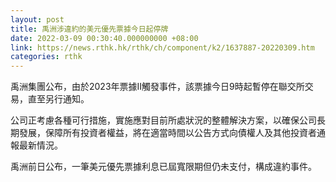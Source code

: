 ```yaml
---
layout: post
title: 禹洲涉違約的美元優先票據今日起停牌
date: 2022-03-09 00:30:40.000000000 +08:00
link: https://news.rthk.hk/rthk/ch/component/k2/1637887-20220309.htm
categories: rthk
---
```


禹洲集團公布，由於2023年票據II觸發事件，該票據今日9時起暫停在聯交所交易，直至另行通知。

公司正考慮各種可行措施，實施應對目前所處狀況的整體解決方案，以確保公司長期發展，保障所有投資者權益，將在適當時間以公告方式向債權人及其他投資者通報最新情況。

禹洲前日公布，一筆美元優先票據利息已屆寬限期但仍未支付，構成違約事件。
